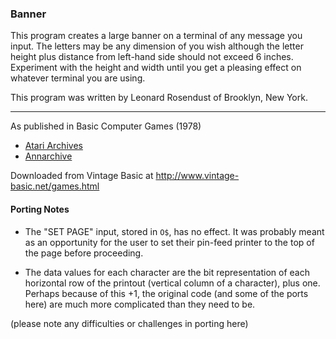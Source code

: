 ### Banner

This program creates a large banner on a terminal of any message you input. The letters may be any dimension of you wish although the letter height plus distance from left-hand side should not exceed 6 inches. Experiment with the height and width until you get a pleasing effect on whatever terminal you are using.

This program was written by Leonard Rosendust of Brooklyn, New York.

---

As published in Basic Computer Games (1978)
- [Atari Archives](https://www.atariarchives.org/basicgames/showpage.php?page=10)
- [Annarchive](https://annarchive.com/files/Basic_Computer_Games_Microcomputer_Edition.pdf#page=25)

Downloaded from Vintage Basic at
http://www.vintage-basic.net/games.html

#### Porting Notes

- The "SET PAGE" input, stored in `O$`, has no effect.  It was probably meant as an opportunity for the user to set their pin-feed printer to the top of the page before proceeding.

- The data values for each character are the bit representation of each horizontal row of the printout (vertical column of a character), plus one.  Perhaps because of this +1, the original code (and some of the ports here) are much more complicated than they need to be.

(please note any difficulties or challenges in porting here)

